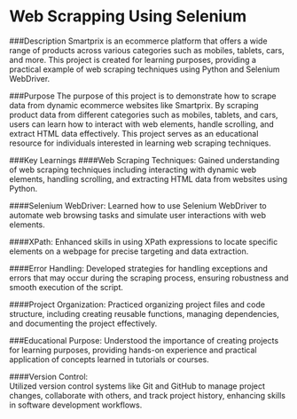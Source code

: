 # Web Scrapping Using Selenium
###Description
 Smartprix is an ecommerce platform that offers a wide range of products across various categories such as mobiles, tablets, cars, and more. This project is created for learning purposes, providing a practical example of web scraping techniques using Python and Selenium WebDriver.

###Purpose
The purpose of this project is to demonstrate how to scrape data from dynamic ecommerce websites like Smartprix. By scraping product data from different categories such as mobiles, tablets, and cars, users can learn how to interact with web elements, handle scrolling, and extract HTML data effectively.
This project serves as an educational resource for individuals interested in learning web scraping techniques.

###Key Learnings
####Web Scraping Techniques:
Gained understanding of web scraping techniques including interacting with dynamic web elements, handling scrolling, and extracting HTML data from websites using Python.

####Selenium WebDriver:
Learned how to use Selenium WebDriver to automate web browsing tasks and simulate user interactions with web elements.

####XPath: 
Enhanced skills in using XPath expressions to locate specific elements on a webpage for precise targeting and data extraction.

####Error Handling:
Developed strategies for handling exceptions and errors that may occur during the scraping process, ensuring robustness and smooth execution of the script.

####Project Organization:
Practiced organizing project files and code structure, including creating reusable functions, managing dependencies, and documenting the project effectively.

###Educational Purpose:
Understood the importance of creating projects for learning purposes, providing hands-on experience and practical application of concepts learned in tutorials or courses.

####Version Control:  
Utilized version control systems like Git and GitHub to manage project changes, collaborate with others, and track project history, enhancing skills in software development workflows.

